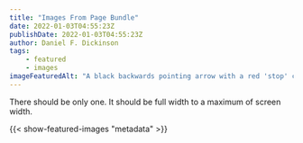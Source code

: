 ```yaml
---
title: "Images From Page Bundle"
date: 2022-01-03T04:55:23Z
publishDate: 2022-01-03T04:55:23Z
author: Daniel F. Dickinson
tags:
    - featured
    - images
imageFeaturedAlt: "A black backwards pointing arrow with a red 'stop' circle over the top"
---
```


There should be only one. It should be full width to a maximum of screen width.

{{< show-featured-images "metadata" >}}
